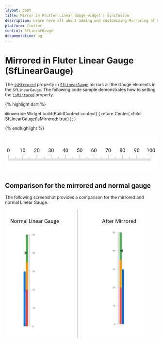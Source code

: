 ```yaml
---
layout: post
title: Mirror in Flutter Linear Gauge widget | Syncfusion
description: Learn here all about adding and customizing Mirroring of Syncfusion Flutter Linear Gauge (SfLinearGauge) widget and more.
platform: flutter
control: SfLinearGauge
documentation: ug
---
```


# Mirrored in Fluter Linear Gauge (SfLinearGauge)

The [`isMirrored`](https://pub.dev/documentation/syncfusion_flutter_gauges/latest/gauges/SfLinearGauge/isMirrored.html) property in [`SfLinearGauge`](https://pub.dev/documentation/syncfusion_flutter_gauges/latest/gauges/SfLinearGauge-class.html) mirrors all the Gauge elements in the `SfLinearGauge`. The following code sample demonstrates how to setting the [`isMirrored`](https://pub.dev/documentation/syncfusion_flutter_gauges/latest/gauges/SfLinearGauge/isMirrored.html) property.

{% highlight dart %}

  @override
  Widget build(BuildContext context) {
    return Center(
      child: SfLinearGauge(isMirrored: true)
    );
  }

{% endhighlight %}

![Mirror linear gauge](images/mirrored/mirrored.png)

## Comparison for the mirrored and normal gauge

The following screenshot provides a comparison for the mirrored and normal Linear Gauge. 

![Mirrored linear gauge comparsion](images/mirrored/mirror_comparison.png)